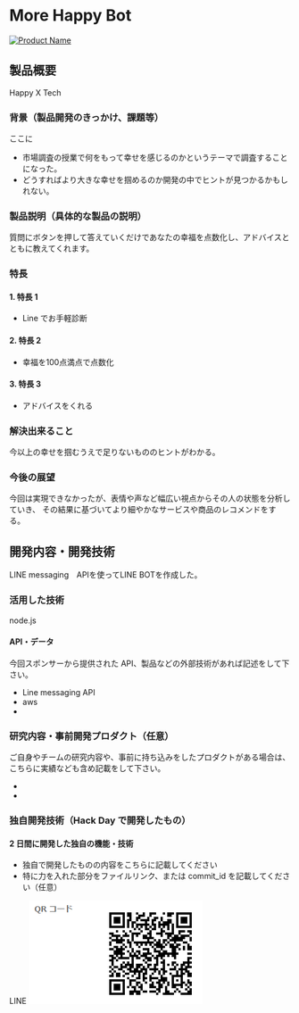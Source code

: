 # More Happy Bot

[![Product Name](image.png)](https://youtu.be/0rgjAyoKvgg)

## 製品概要
Happy X Tech

### 背景（製品開発のきっかけ、課題等）

ここに

- 市場調査の授業で何をもって幸せを感じるのかというテーマで調査することになった。
- どうすればより大きな幸せを掴めるのか開発の中でヒントが見つかるかもしれない。

### 製品説明（具体的な製品の説明）

質問にボタンを押して答えていくだけであなたの幸福を点数化し、アドバイスとともに教えてくれます。


### 特長

#### 1. 特長 1

- Line でお手軽診断

#### 2. 特長 2

- 幸福を100点満点で点数化

#### 3. 特長 3

- アドバイスをくれる

### 解決出来ること
今以上の幸せを掴むうえで足りないもののヒントがわかる。


### 今後の展望
今回は実現できなかったが、表情や声など幅広い視点からその人の状態を分析していき、
その結果に基づいてより細やかなサービスや商品のレコメンドをする。

## 開発内容・開発技術
LINE messaging　APIを使ってLINE BOTを作成した。

### 活用した技術
node.js

#### API・データ

今回スポンサーから提供された API、製品などの外部技術があれば記述をして下さい。

- Line messaging API
- aws
-

### 研究内容・事前開発プロダクト（任意）

ご自身やチームの研究内容や、事前に持ち込みをしたプロダクトがある場合は、こちらに実績なども含め記載をして下さい。

-
-

### 独自開発技術（Hack Day で開発したもの）

#### 2 日間に開発した独自の機能・技術

- 独自で開発したものの内容をこちらに記載してください
- 特に力を入れた部分をファイルリンク、または commit_id を記載してください（任意）

LINE
![QRcode](qrcode.png)
